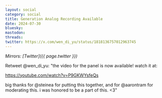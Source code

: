 ```yaml
---
layout: social
category: social
title: Generation Analog Recording Available
date: 2024-07-30
bluesky:
mastodon:
threads:
twitter: https://x.com/wen_di_yu/status/1818136757012963745
---
```


*Mirrors: [Twitter]({{ page.twitter }})*

Retweet @wen_di_yu: "the video for the panel is now available! watch it at:

<https://youtube.com/watch?v=P9GKWYsfeQs>

big thanks for @steinea for putting this together, and for @aarontram for moderating this. i was honored to be a part of this. <3"
